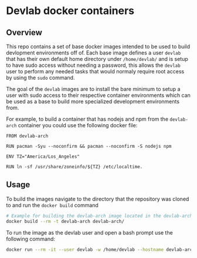 # Devlab docker containers

## Overview

This repo contains a set of base docker images intended to be used to build devlopment environments off of.
Each base image defines a user `devlab` that has their own default home directory under `/home/devlab/` and 
is setup to have sudo access without needing a password, this allows the `devlab` user to perform any needed
tasks that would normaly require root access by using the `sudo` command.

The goal of the `devlab` images are to install the bare minimum to setup a user with sudo access to their
respective container environments which can be used as a base to build more specialized development environments
from.

For example, to build a container that has nodejs and npm from the `devlab-arch` container you could use
the following docker file:

```docker
FROM devlab-arch

RUN pacman -Syu --noconfirm && pacman --noconfirm -S nodejs npm

ENV TZ="America/Los_Angeles"

RUN ln -sf /usr/share/zoneinfo/${TZ} /etc/localtime.
```

## Usage

To build the images navigate to the directory that the repository was cloned to and run the `docker build` command

```bash
# Example for building the devlab-arch image located in the devlab-arch/ directory.
docker build --rm -t devlab-arch devlab-arch/
```

To run the image as the devlab user and open a bash prompt use the following command:

```bash
docker run --rm -it --user devlab -w /home/devlab --hostname devlab-arch --name devlab-arch devlab-arch bash
```